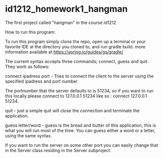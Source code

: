 # id1212_homework1_hangman
The first project called "hangman" in the course id1212


How to run this program:

To run this program simply clone the repo, open up a terminal or your favorite IDE at the directory you cloned to, and run gradle build.
more information available at https://spring.io/guides/gs/gradle/

The current syntax accepts three commands; connect, guess and quit. They work as follows:

connect ipadress port - Tries to connect the client to the server using the specified ipadress and port number.

The portnumber that the server defaults to is 51234, so if you want to run this locally please connect to 127.0.0.1 51234 like so : connect 127.0.0.1 51234.

quit - just a simple quit will close the connection and terminate the application.

guess letter/word - guess is the bread and butter of this application, this is what you will run most of the time. You can guess either a word or a letter, using the same syntax.

If you want to run the server on some other port you can easily change that in the Server class residing in the Server subproject.
